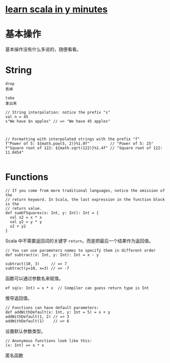 # [learn scala in y minutes](https://learnxinyminutes.com/docs/scala/)
# 基本操作
基本操作没有什么多说的，随便看看。

# String
```
drop 
丢掉

take
拿出来

// String interpolation: notice the prefix "s"
val n = 45
s"We have $n apples" // => "We have 45 apples"



// Formatting with interpolated strings with the prefix "f"
f"Power of 5: ${math.pow(5, 2)}%1.0f"         // "Power of 5: 25"
f"Square root of 122: ${math.sqrt(122)}%1.4f" // "Square root of 122: 11.0454"


```

# Functions

```
// If you come from more traditional languages, notice the omission of the
// return keyword. In Scala, the last expression in the function block is the
// return value.
def sumOfSquares(x: Int, y: Int): Int = {
  val x2 = x * x
  val y2 = y * y
  x2 + y2
}

```
Scala 中不需要返回词的关键字 `return`，而是把最后一个结果作为返回值。


```
// You can use parameters names to specify them in different order
def subtract(x: Int, y: Int): Int = x - y

subtract(10, 3)     // => 7
subtract(y=10, x=3) // => -7
```
函数可以通过参数名来赋值。

```
ef sq(x: Int) = x * x  // Compiler can guess return type is Int
```
推导返回值。

```
// Functions can have default parameters:
def addWithDefault(x: Int, y: Int = 5) = x + y
addWithDefault(1, 2) // => 3
addWithDefault(1)    // => 6
```
设置默认参数类型。

```
// Anonymous functions look like this:
(x: Int) => x * x
```
匿名函数
